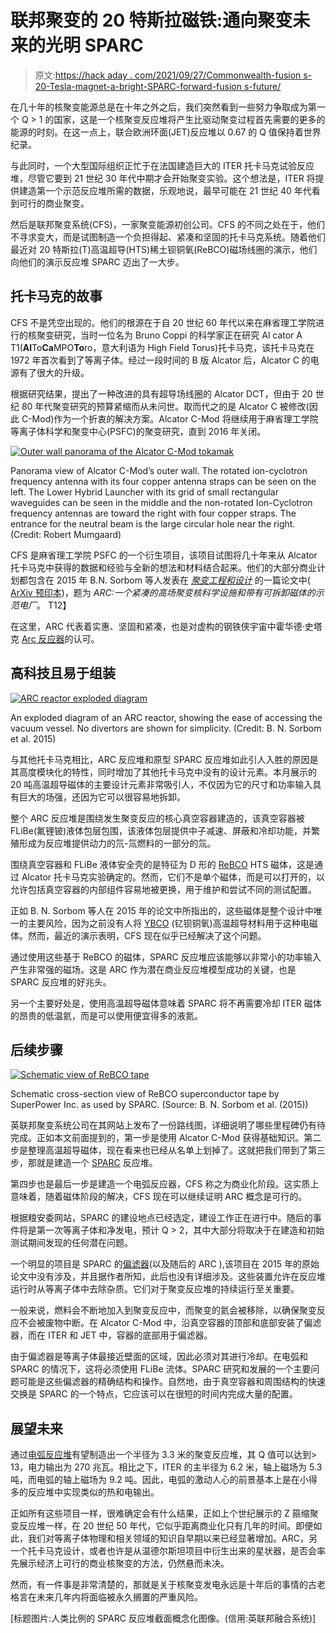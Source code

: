 # 联邦聚变的 20 特斯拉磁铁:通向聚变未来的光明 SPARC

> 原文:[https://hack aday . com/2021/09/27/Commonwealth-fusion s-20-Tesla-magnet-a-bright-SPARC-forward-fusion s-future/](https://hackaday.com/2021/09/27/commonwealth-fusions-20-tesla-magnet-a-bright-sparc-towards-fusions-future/)

在几十年的核聚变能源总是在十年之外之后，我们突然看到一些努力争取成为第一个 Q > 1 的国家，这是一个核聚变反应堆将产生比驱动聚变过程首先需要的更多的能源的时刻。在这一点上，联合欧洲环面(JET)反应堆以 0.67 的 Q 值保持着世界纪录。

与此同时，一个大型国际组织正忙于在法国建造巨大的 ITER 托卡马克试验反应堆，尽管它要到 21 世纪 30 年代中期才会开始聚变实验。这个想法是，ITER 将提供建造第一个示范反应堆所需的数据，乐观地说，最早可能在 21 世纪 40 年代看到可行的商业聚变。

然后是联邦聚变系统(CFS)，一家聚变能源初创公司。CFS 的不同之处在于，他们不寻求变大，而是试图制造一个负担得起、紧凑和坚固的托卡马克系统。随着他们最近对 20 特斯拉(T)高温超导(HTS)稀土钡铜氧(ReBCO)磁场线圈的演示，他们向他们的演示反应堆 SPARC 迈出了一大步。

## 托卡马克的故事

CFS 不是凭空出现的。他们的根源在于自 20 世纪 60 年代以来在麻省理工学院进行的核聚变研究，当时一位名为 Bruno Coppi 的科学家正在研究 Al cator A T1(**Al**To**Ca**MPO**To**ro，意大利语为 High Field Torus)托卡马克，该托卡马克在 1972 年首次看到了等离子体。经过一段时间的 B 版 Alcator 后，Alcator C 的电源有了很大的升级。

根据研究结果，提出了一种改进的具有超导场线圈的 Alcator DCT，但由于 20 世纪 80 年代聚变研究的预算紧缩而从未问世。取而代之的是 Alcator C 被修改(因此 C-Mod)作为一个折衷的解决方案。Alcator C-Mod 将继续用于麻省理工学院等离子体科学和聚变中心(PSFC)的聚变研究，直到 2016 年关闭。

[![Outer wall panorama of the Alcator C-Mod tokamak](../Images/30c6a79087d1bb46790313c9d29a2f56.png)](https://hackaday.com/wp-content/uploads/2021/09/2560px-Alcator_C-Mod_outer_wall_stitch_2013.jpg)

Panorama view of Alcator C-Mod’s outer wall. The rotated ion-cyclotron frequency antenna with its four copper antenna straps can be seen on the left. The Lower Hybrid Launcher with its grid of small rectangular waveguides can be seen in the middle and the non-rotated Ion-Cyclotron frequency antennas are toward the right with four copper straps. The entrance for the neutral beam is the large circular hole near the right. (Credit: Robert Mumgaard)

CFS 是麻省理工学院 PSFC 的一个衍生项目，该项目试图将几十年来从 Alcator 托卡马克中获得的数据和经验与全新的想法和材料结合起来。他们的大部分商业计划都包含在 2015 年 B.N. Sorbom 等人发表在 [*聚变工程和设计*](https://www.sciencedirect.com/science/article/abs/pii/S0920379615302337?via%3Dihub) 的一篇论文中( [ArXiv 预印本](https://arxiv.org/abs/1409.3540))，题为 *ARC:一个紧凑的高场聚变核科学设施和带有可拆卸磁体的示范电厂*。
T12】

在这里，ARC 代表着实惠、坚固和紧凑，也是对虚构的钢铁侠宇宙中霍华德·史塔克 [Arc 反应器](https://marvel.fandom.com/wiki/Arc_Reactor)的认可。

## 高科技且易于组装

[![ARC reactor exploded diagram](../Images/48d43c6a63121574b49ad9802dc49df6.png)](https://hackaday.com/wp-content/uploads/2021/09/csf_sparc_exploded_diagram.png)

An exploded diagram of an ARC reactor, showing the ease of accessing the vacuum vessel. No divertors are shown for simplicity. (Credit: B. N. Sorbom et al. 2015)

与其他托卡马克相比，ARC 反应堆和原型 SPARC 反应堆如此引人入胜的原因是其高度模块化的特性，同时增加了其他托卡马克中没有的设计元素。本月展示的 20 吨高温超导磁体的主要设计元素非常吸引人，不仅因为它的尺寸和功率输入具有巨大的场强，还因为它可以很容易地拆卸。

整个 ARC 反应堆是围绕发生聚变反应的核心真空容器建造的，该真空容器被 FLiBe(氟锂铍)液体包层包围，该液体包层提供中子减速、屏蔽和冷却功能，并繁殖形成为反应堆提供动力的氘-氚燃料的一部分的氚。

围绕真空容器和 FLiBe 液体安全壳的是特征为 D 形的 [ReBCO](https://en.wikipedia.org/wiki/Rare-earth_barium_copper_oxide) HTS 磁体，这是通过 Alcator 托卡马克实验确定的。然而，它们不是单个磁体，而是可以打开的，以允许包括真空容器的内部组件容易地被更换，用于维护和尝试不同的测试配置。

正如 B. N. Sorbom 等人在 2015 年的论文中所指出的，这些磁体是整个设计中唯一的主要风险，因为之前没有人将 [YBCO](https://en.wikipedia.org/wiki/Yttrium_barium_copper_oxide) (钇钡铜氧)高温超导材料用于这种电磁体。然而，最近的演示表明，CFS 现在似乎已经解决了这个问题。

通过使用这些基于 ReBCO 的磁体，SPARC 反应堆应该能够以非常小的功率输入产生非常强的磁场。这是 ARC 作为潜在商业反应堆模型成功的关键，也是 SPARC 反应堆的好兆头。

另一个主要好处是，使用高温超导磁体意味着 SPARC 将不再需要冷却 ITER 磁体的昂贵的低温氦，而是可以使用便宜得多的液氮。

## 后续步骤

[![Schematic view of ReBCO tape](../Images/cee75bc46400c67bdcc43e10488cc9a8.png)](https://hackaday.com/wp-content/uploads/2021/09/schematic_ReBCO_tape_SuperPower.png)

Schematic cross-section view of ReBCO superconductor tape by SuperPower Inc. as used by SPARC. (Source: B. N. Sorbom et al. (2015))

英联邦聚变系统公司在其网站上发布了一份路线图，详细说明了哪些里程碑仍有待完成。正如本文前面提到的，第一步是使用 Alcator C-Mod 获得基础知识。第二步是整理高温超导磁体，现在看来也已经从名单上划掉了。这就把我们带到了第三步，那就是建造一个 [SPARC](https://cfs.energy/technology/sparc) 反应堆。

第四步也是最后一步是建造一个电弧反应器，CFS 称之为商业化阶段。这实质上意味着，随着磁体阶段的解决，CFS 现在可以继续证明 ARC 概念是可行的。

根据粮安委网站，SPARC 的建设地点已经选定，建设工作正在进行中。随后的事件将是第一次等离子体和净发电，预计 Q > 2，其中大部分将取决于在建造和初始测试期间发现的任何潜在问题。

一个明显的项目是 SPARC 的[偏滤器](https://en.wikipedia.org/wiki/Divertor)(以及随后的 ARC ),该项目在 2015 年的原始论文中没有涉及，并且据作者所知，此后也没有详细涉及。这些装置允许在反应堆运行时从等离子体中去除杂质。它们对于聚变反应堆的持续运行至关重要。

一般来说，燃料会不断地加入到聚变反应中，而聚变的氦会被移除，以确保聚变反应不会被废物中断。在 Alcator C-Mod 中，沿真空容器的顶部和底部安装了偏滤器，而在 ITER 和 JET 中，容器的底部用于偏滤器。

由于偏滤器是等离子体最接近壁面的区域，因此必须对其进行冷却。在电弧和 SPARC 的情况下，这将必须使用 FLiBe 流体。SPARC 研究和发展的一个主要问题可能是这些偏滤器的精确结构和操作。自然地，由于真空容器和周围结构的快速交换是 SPARC 的一个特点，它应该可以在很短的时间内完成大量的配置。

## 展望未来

通过[电弧反应堆](https://en.wikipedia.org/wiki/ARC_fusion_reactor)有望制造出一个半径为 3.3 米的聚变反应堆，其 Q 值可以达到> 13，电力输出为 270 兆瓦。相比之下，ITER 的主半径为 6.2 米，轴上磁场为 5.3 吨，而电弧的轴上磁场为 9.2 吨。因此，电弧的激动人心的前景基本上是在小得多的反应堆中实现类似的热和电输出。

正如所有这些项目一样，很难确定会有什么结果，正如上个世纪展示的 Z 箍缩聚变反应堆一样，在 20 世纪 50 年代，它似乎距离商业化只有几年的时间。即便如此，我们对等离子体物理和相关领域的知识自早期以来已经显著增加。ARC，另一个托卡马克设计，或者也许是从温德尔斯坦项目中衍生出来的星状器，是否会率先展示经济上可行的商业核聚变的方法，仍然悬而未决。

然而，有一件事是非常清楚的，那就是关于核聚变发电永远是十年后的事情的古老格言在未来几年内将面临被永久搁置的严重风险。

[标题图片:人类比例的 SPARC 反应堆截面概念化图像。(信用:英联邦融合系统)]